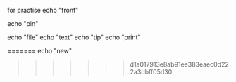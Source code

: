 
for practise
echo "front"

echo "pin"

echo "file"
echo "text"
echo "tip"
echo "print"

=======
echo "new"
>>>>>>> d1a017913e8ab91ee383eaec0d222a3dbff05d30


